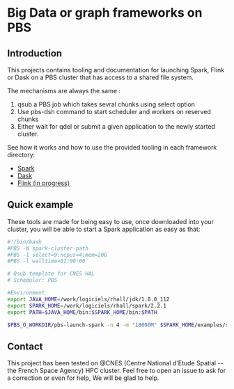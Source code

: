 # Big Data or graph frameworks on PBS

## Introduction

This projects contains tooling and documentation for launching Spark, Flink or Dask on a PBS cluster that has access to
a shared file system.

The mechanisms are always the same : 
 1. qsub a PBS job which takes sevral chunks using select option
 2. Use pbs-dsh command to start scheduler and workers on reserved chunks
 3. Either wait for qdel or submit a given application to the newly started cluster.

See how it works and how to use the provided tooling in each framework directory:
* [Spark](spark)
* [Dask](dask)
* [Flink (in progress)](flink)

## Quick example

These tools are made for being easy to use, once downloaded into your cluster, you will be able to start a Spark
application as easy as that:
````bash
#!/bin/bash
#PBS -N spark-cluster-path
#PBS -l select=9:ncpus=4:mem=20G
#PBS -l walltime=01:00:00

# Qsub template for CNES HAL
# Scheduler: PBS

#Environment
export JAVA_HOME=/work/logiciels/rhall/jdk/1.8.0_112
export SPARK_HOME=/work/logiciels/rhall/spark/2.2.1
export PATH=$JAVA_HOME/bin:$SPARK_HOME/bin:$PATH

$PBS_O_WORKDIR/pbs-launch-spark -n 4 -m "18000M" $SPARK_HOME/examples/src/main/python/wordcount.py $SPARK_HOME/conf/
````

## Contact

This project has been tested on @CNES (Centre National d'Etude Spatial -- the French Space Agency) HPC cluster.
Feel free to open an issue to ask for a correction or even for help, We will be glad to help.